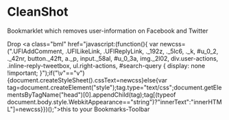 # CleanShot
Bookmarklet which removes user-information on Facebook and Twitter

Drop <a class="bml" href="javascript:(function(){	var newcss=(".UFIAddComment, .UFILikeLink, .UFIReplyLink, ._192z, ._5lc6, ._k, #u_0_2, ._42nr, button._42ft, a._p, input._58al, #u_0_3a, img._2l02, div.user-actions, .inline-reply-tweetbox, ul.right-actions, #search-query { display: none !important; }");if("\v"=="v"){document.createStyleSheet().cssText=newcss}else{var tag=document.createElement("style");tag.type="text/css";document.getElementsByTagName("head")[0].appendChild(tag);tag[(typeof document.body.style.WebkitAppearance=="string")?"innerText":"innerHTML"]=newcss}})();">this</a> to your Bookmarks-Toolbar
